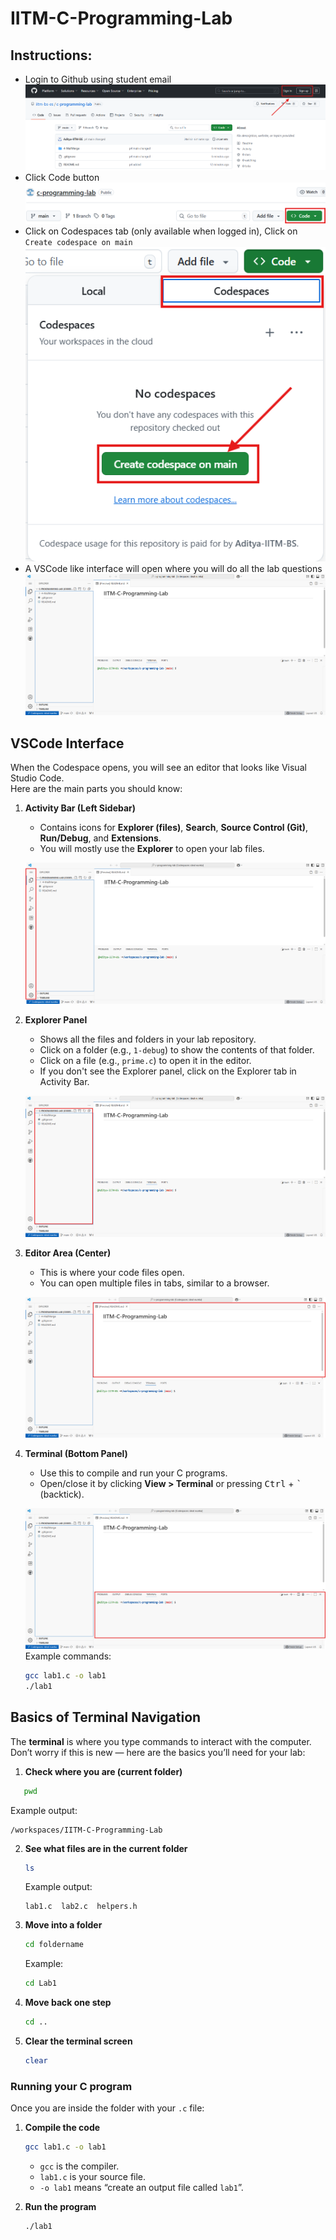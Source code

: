 # IITM-C-Programming-Lab

## Instructions:

- Login to Github using student email
![alt text](image-1.png)
- Click Code button
![alt text](image.png)
- Click on Codespaces tab (only available when logged in), Click on `Create codespace on main`
![alt text](image-2.png)
- A VSCode like interface will open where you will do all the lab questions
![alt text](image-3.png)

## VSCode Interface

When the Codespace opens, you will see an editor that looks like Visual Studio Code.  
Here are the main parts you should know:

1. **Activity Bar (Left Sidebar)**  
   - Contains icons for **Explorer (files)**, **Search**, **Source Control (Git)**, **Run/Debug**, and **Extensions**.  
   - You will mostly use the **Explorer** to open your lab files.

   <!-- ![alt text](explorer.png) -->
   ![alt text](image-4.png)

2. **Explorer Panel**  
   - Shows all the files and folders in your lab repository.  
   - Click on a folder (e.g., `1-debug`) to show the contents of that folder.
   - Click on a file (e.g., `prime.c`) to open it in the editor.
   - If you don't see the Explorer panel, click on the Explorer tab in Activity Bar.

   <!-- ![alt text](files.png) -->
   ![alt text](image-6.png)

3. **Editor Area (Center)**  
   - This is where your code files open.  
   - You can open multiple files in tabs, similar to a browser.

   <!-- ![alt text](editor.png) -->
   ![alt text](image-5.png)

4. **Terminal (Bottom Panel)**  
   - Use this to compile and run your C programs.  
   - Open/close it by clicking **View > Terminal** or pressing <kbd>Ctrl</kbd> + <kbd>`</kbd> (backtick).  

    ![alt text](image-7.png)
   Example commands:
   ```bash
   gcc lab1.c -o lab1
   ./lab1

## Basics of Terminal Navigation

The **terminal** is where you type commands to interact with the computer.  
Don’t worry if this is new — here are the basics you’ll need for your lab:

1. **Check where you are (current folder)**

```bash
   pwd
```

Example output:

```
/workspaces/IITM-C-Programming-Lab
```

2. **See what files are in the current folder**

   ```bash
   ls
   ```

   Example output:

   ```
   lab1.c  lab2.c  helpers.h
   ```

3. **Move into a folder**

   ```bash
   cd foldername
   ```

   Example:

   ```bash
   cd Lab1
   ```

4. **Move back one step**

   ```bash
   cd ..
   ```

5. **Clear the terminal screen**

   ```bash
   clear
   ```


### Running your C program

Once you are inside the folder with your `.c` file:

1. **Compile the code**

   ```bash
   gcc lab1.c -o lab1
   ```

   * `gcc` is the compiler.
   * `lab1.c` is your source file.
   * `-o lab1` means “create an output file called `lab1`”.

2. **Run the program**

   ```bash
   ./lab1
   ```

